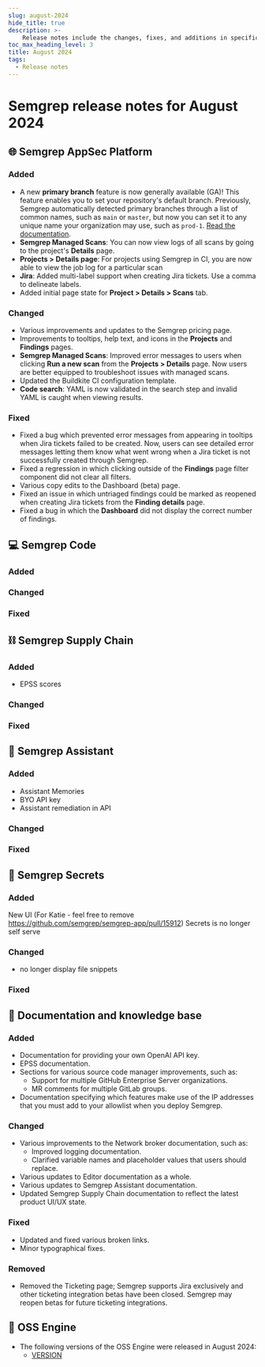 ```yaml
---
slug: august-2024
hide_title: true
description: >-
    Release notes include the changes, fixes, and additions in specific versions of Semgrep.
toc_max_heading_level: 3
title: August 2024
tags:
  - Release notes
---
```


# Semgrep release notes for August 2024

## 🌐 Semgrep AppSec Platform

### Added

- A new **primary branch** feature is now generally available (GA)! This feature enables you to set your repository's default branch. Previously, Semgrep automatically detected primary branches through a list of common names, such as `main` or `master`, but now you can set it to any unique name your organization may use, such as `prod-1`. [Read the documentation](/deployment/primary-branch).
- **Semgrep Managed Scans**: You can now view logs of all scans by going to the project's **Details** page.
- **Projects > Details page**: For projects using Semgrep in CI, you are now able to view the job log for a particular scan <!-- 15974 -->
- **Jira**: Added multi-label support when creating Jira tickets. Use a comma to delineate labels.
- Added initial page state for **Project > Details > Scans** tab. <!-- 15805 -->

### Changed

- Various improvements and updates to the Semgrep pricing page. <!-- 16210 -->
- Improvements to tooltips, help text, and icons in the **Projects** and **Findings** pages. <!-- 16246, 16186, 16058 -->
- **Semgrep Managed Scans**: Improved error messages to users when clicking **Run a new scan** from the **Projects > Details** page. Now users are better equipped to troubleshoot issues with managed scans. <!-- 16025 -->
- Updated the Buildkite CI configuration template. <!-- 15932 -->
- **Code search**: YAML is now validated in the search step and invalid YAML is caught when viewing results. <!-- 15886 -->

### Fixed

- Fixed a bug which prevented error messages from appearing in tooltips when Jira tickets failed to be created. Now, users can see detailed error messages letting them know what went wrong when a Jira ticket is not successfully created through Semgrep. <!-- 16259 -->
- Fixed a regression in which clicking outside of the **Findings** page filter component did not clear all filters.
- Various copy edits to the Dashboard (beta) page. <!-- 16176 -->
- Fixed an issue in which untriaged findings could be marked as reopened when creating Jira tickets from the **Finding details** page. <!-- 15969 -->
- Fixed a bug in which the **Dashboard** did not display the correct number of findings. <!-- 15935-->

## 💻 Semgrep Code

### Added

### Changed

### Fixed

## ⛓️ Semgrep Supply Chain

### Added
- EPSS scores

### Changed

### Fixed


## 🤖 Semgrep Assistant

### Added

- Assistant Memories
- BYO API key
- Assistant remediation in API

### Changed

### Fixed

## 🔐 Semgrep Secrets

### Added

New UI (For Katie - feel free to remove https://github.com/semgrep/semgrep-app/pull/15912)
Secrets is no longer self serve

### Changed

- no longer display file snippets

### Fixed

## 📝 Documentation and knowledge base

### Added

- Documentation for providing your own OpenAI API key.
- EPSS documentation.
- Sections for various source code manager improvements, such as:
  - Support for multiple GitHub Enterprise Server organizations.
  - MR comments for multiple GitLab groups.
- Documentation specifying which features make use of the IP addresses that you must add to your allowlist when you deploy Semgrep.

### Changed

- Various improvements to the Network broker documentation, such as:
  - Improved logging documentation.
  - Clarified variable names and placeholder values that users should replace.
- Various updates to Editor documentation as a whole.
- Various updates to Semgrep Assistant documentation.
- Updated Semgrep Supply Chain documentation to reflect the latest product UI/UX state.

### Fixed

- Updated and fixed various broken links.
- Minor typographical fixes.

### Removed

- Removed the Ticketing page; Semgrep supports Jira exclusively and other ticketing integration betas have been closed. Semgrep may reopen betas for future ticketing integrations.

## 🔧 OSS Engine

* The following versions of the OSS Engine were released in August 2024:
  * [<i class="fas fa-external-link fa-xs"></i>VERSION](https://github.com/semgrep/semgrep/releases/tag/VERSION)
